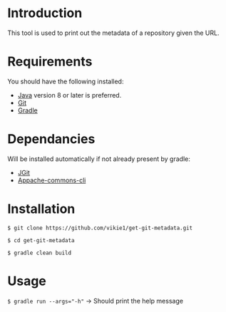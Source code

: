 # Introduction
This tool is used to print out the metadata of a repository given the URL.

# Requirements
You should have the following installed:
* [Java](https://www.java.com/) version 8 or later is preferred.
* [Git](https://git-scm.com/)
* [Gradle](https://gradle.org/)

# Dependancies
Will be installed automatically if not already present by gradle:
* [JGit](https://git-scm.com/book/en/v2/Appendix-B%3A-Embedding-Git-in-your-Applications-JGit)
* [Appache-commons-cli](https://commons.apache.org/proper/commons-cli/)

# Installation
`$ git clone https://github.com/vikie1/get-git-metadata.git` <br/>

`$ cd get-git-metadata` <br/>

`$ gradle clean build` <br/>

# Usage
`$ gradle run --args="-h"` -> Should print the help message <br/>
